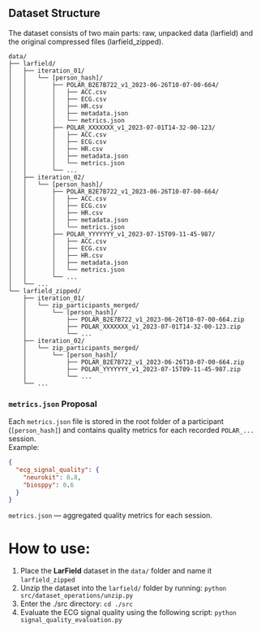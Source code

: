 ## Dataset Structure

The dataset consists of two main parts: raw, unpacked data (larfield) and the original compressed files (larfield_zipped).

```
data/
├── larfield/
│   ├── iteration_01/
│   │   └── [person_hash]/
│   │       ├── POLAR_B2E7B722_v1_2023-06-26T10-07-00-664/
│   │       │   ├── ACC.csv
│   │       │   ├── ECG.csv
│   │       │   ├── HR.csv
│   │       │   ├── metadata.json
│   │       │   └── metrics.json
│   │       ├── POLAR_XXXXXXX_v1_2023-07-01T14-32-00-123/
│   │       │   ├── ACC.csv
│   │       │   ├── ECG.csv
│   │       │   ├── HR.csv
│   │       │   ├── metadata.json
│   │       │   └── metrics.json
│   │       └── ...
│   ├── iteration_02/
│   │   └── [person_hash]/
│   │       ├── POLAR_B2E7B722_v1_2023-06-26T10-07-00-664/
│   │       │   ├── ACC.csv
│   │       │   ├── ECG.csv
│   │       │   ├── HR.csv
│   │       │   ├── metadata.json
│   │       │   └── metrics.json
│   │       ├── POLAR_YYYYYYY_v1_2023-07-15T09-11-45-987/
│   │       │   ├── ACC.csv
│   │       │   ├── ECG.csv
│   │       │   ├── HR.csv
│   │       │   ├── metadata.json
│   │       │   └── metrics.json
│   │       └── ...
│   └── ...
└── larfield_zipped/
    ├── iteration_01/
    │   └── zip_participants_merged/
    │       └── [person_hash]/
    │           ├── POLAR_B2E7B722_v1_2023-06-26T10-07-00-664.zip
    │           ├── POLAR_XXXXXXX_v1_2023-07-01T14-32-00-123.zip
    │           └── ...
    ├── iteration_02/
    │   └── zip_participants_merged/
    │       └── [person_hash]/
    │           ├── POLAR_B2E7B722_v1_2023-06-26T10-07-00-664.zip
    │           ├── POLAR_YYYYYYY_v1_2023-07-15T09-11-45-987.zip
    │           └── ...
    └── ...
```
   
### `metrics.json` Proposal

Each `metrics.json` file is stored in the root folder of a participant (`[person_hash]`) and contains quality metrics for each recorded `POLAR_...` session.  
Example:

```json
{
  "ecg_signal_quality": {
    "neurokit": 0.8,
    "biosppy": 0.6
  }
}
```

`metrics.json` — aggregated quality metrics for each session.

# How to use:

1. Place the **LarField** dataset in the `data/` folder and name it `larfield_zipped`
2. Unzip the dataset into the `larfield/` folder by running: `python src/dataset_operations/unzip.py`
3. Enter the ./src directory: `cd ./src`
4. Evaluate the ECG signal quality using the following script: `python signal_quality_evaluation.py`